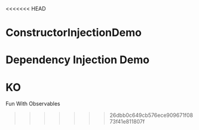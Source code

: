 <<<<<<< HEAD
# ConstructorInjectionDemo
Dependency Injection Demo
=======
KO
==

Fun With Observables
>>>>>>> 26dbb0c649cb576ece909671f0873f41e811807f
